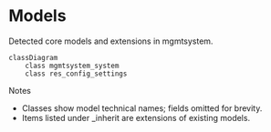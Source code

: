 # Models

Detected core models and extensions in mgmtsystem.

```mermaid
classDiagram
    class mgmtsystem_system
    class res_config_settings
```

Notes
- Classes show model technical names; fields omitted for brevity.
- Items listed under _inherit are extensions of existing models.
